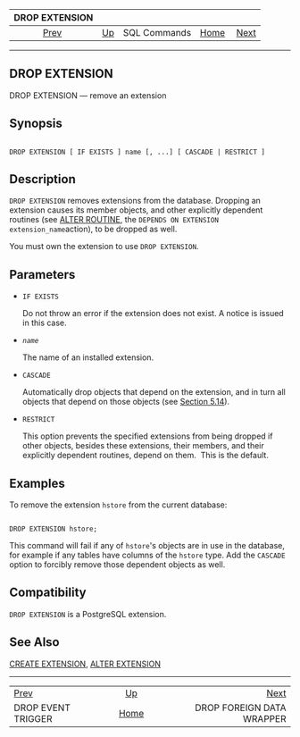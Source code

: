 <!--?xml version="1.0" encoding="UTF-8" standalone="no"?-->

|                      DROP EXTENSION                     |                                        |              |                                                       |                                                                      |
| :-----------------------------------------------------: | :------------------------------------- | :----------: | ----------------------------------------------------: | -------------------------------------------------------------------: |
| [Prev](sql-dropeventtrigger.html "DROP EVENT TRIGGER")  | [Up](sql-commands.html "SQL Commands") | SQL Commands | [Home](index.html "PostgreSQL 17devel Documentation") |  [Next](sql-dropforeigndatawrapper.html "DROP FOREIGN DATA WRAPPER") |

***

## DROP EXTENSION

DROP EXTENSION — remove an extension

## Synopsis

```

DROP EXTENSION [ IF EXISTS ] name [, ...] [ CASCADE | RESTRICT ]
```

## Description

`DROP EXTENSION` removes extensions from the database. Dropping an extension causes its member objects, and other explicitly dependent routines (see [ALTER ROUTINE](sql-alterroutine.html "ALTER ROUTINE"), the `DEPENDS ON EXTENSION extension_name`action), to be dropped as well.

You must own the extension to use `DROP EXTENSION`.

## Parameters

* `IF EXISTS`

    Do not throw an error if the extension does not exist. A notice is issued in this case.

* *`name`*

    The name of an installed extension.

* `CASCADE`

    Automatically drop objects that depend on the extension, and in turn all objects that depend on those objects (see [Section 5.14](ddl-depend.html "5.14. Dependency Tracking")).

* `RESTRICT`

    This option prevents the specified extensions from being dropped if other objects, besides these extensions, their members, and their explicitly dependent routines, depend on them.  This is the default.

## Examples

To remove the extension `hstore` from the current database:

```

DROP EXTENSION hstore;
```

This command will fail if any of `hstore`'s objects are in use in the database, for example if any tables have columns of the `hstore` type. Add the `CASCADE` option to forcibly remove those dependent objects as well.

## Compatibility

`DROP EXTENSION` is a PostgreSQL extension.

## See Also

[CREATE EXTENSION](sql-createextension.html "CREATE EXTENSION"), [ALTER EXTENSION](sql-alterextension.html "ALTER EXTENSION")

***

|                                                         |                                                       |                                                                      |
| :------------------------------------------------------ | :---------------------------------------------------: | -------------------------------------------------------------------: |
| [Prev](sql-dropeventtrigger.html "DROP EVENT TRIGGER")  |         [Up](sql-commands.html "SQL Commands")        |  [Next](sql-dropforeigndatawrapper.html "DROP FOREIGN DATA WRAPPER") |
| DROP EVENT TRIGGER                                      | [Home](index.html "PostgreSQL 17devel Documentation") |                                            DROP FOREIGN DATA WRAPPER |

